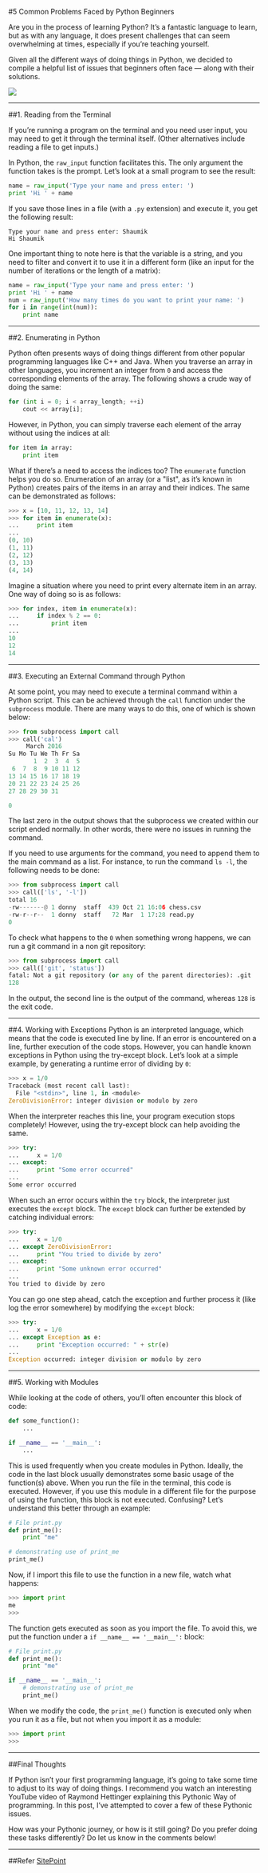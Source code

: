 #5 Common Problems Faced by Python Beginners

Are you in the process of learning Python? It’s a fantastic language to learn, but as with any language, it does present challenges that can seem overwhelming at times, especially if you’re teaching yourself.

Given all the different ways of doing things in Python, we decided to compile a helpful list of issues that beginners often face — along with their solutions.

<img src="https://dab1nmslvvntp.cloudfront.net/wp-content/uploads/2016/05/1462964485python-logo.jpg" >

----
##1. Reading from the Terminal

If you’re running a program on the terminal and you need user input, you may need to get it through the terminal itself. (Other alternatives include reading a file to get inputs.)

In Python, the `raw_input` function facilitates this. The only argument the function takes is the prompt. Let’s look at a small program to see the result:
```Python
name = raw_input('Type your name and press enter: ')
print 'Hi ' + name
```

If you save those lines in a file (with a `.py` extension) and execute it, you get the following result:

    Type your name and press enter: Shaumik
    Hi Shaumik

One important thing to note here is that the variable is a string, and you need to filter and convert it to use it in a different form (like an input for the number of iterations or the length of a matrix):

```Python
name = raw_input('Type your name and press enter: ')
print 'Hi ' + name
num = raw_input('How many times do you want to print your name: ')
for i in range(int(num)):
    print name
```

----
##2. Enumerating in Python

Python often presents ways of doing things different from other popular programming languages like C++ and Java. When you traverse an array in other languages, you increment an integer from `0` and access the corresponding elements of the array. The following shows a crude way of doing the same:

```Python
for (int i = 0; i < array_length; ++i)
    cout << array[i];
```

However, in Python, you can simply traverse each element of the array without using the indices at all:

```Python
for item in array:
    print item
```

What if there’s a need to access the indices too? The `enumerate` function helps you do so. Enumeration of an array (or a "list", as it’s known in Python) creates pairs of the items in an array and their indices. The same can be demonstrated as follows:
```Python
>>> x = [10, 11, 12, 13, 14]
>>> for item in enumerate(x):
...     print item
...
(0, 10)
(1, 11)
(2, 12)
(3, 13)
(4, 14)
```

Imagine a situation where you need to print every alternate item in an array. One way of doing so is as follows:
```Python
>>> for index, item in enumerate(x):
...     if index % 2 == 0:
...         print item
...
10
12
14
```

----
##3. Executing an External Command through Python

At some point, you may need to execute a terminal command within a Python script. This can be achieved through the `call` function under the `subprocess` module. There are many ways to do this, one of which is shown below:

```Python
>>> from subprocess import call
>>> call('cal')
     March 2016
Su Mo Tu We Th Fr Sa
       1  2  3  4  5
 6  7  8  9 10 11 12
13 14 15 16 17 18 19
20 21 22 23 24 25 26
27 28 29 30 31

0
```

The last zero in the output shows that the subprocess we created within our script ended normally. In other words, there were no issues in running the command.

If you need to use arguments for the command, you need to append them to the main command as a list. For instance, to run the command `ls -l`, the following needs to be done:

```Python
>>> from subprocess import call
>>> call(['ls', '-l'])
total 16
-rw-------@ 1 donny  staff  439 Oct 21 16:06 chess.csv
-rw-r--r--  1 donny  staff   72 Mar  1 17:28 read.py
0
```

To check what happens to the `0` when something wrong happens, we can run a git command in a non git repository:

```Python
>>> from subprocess import call
>>> call(['git', 'status'])
fatal: Not a git repository (or any of the parent directories): .git
128
```

In the output, the second line is the output of the command, whereas `128` is the exit code.

----
##4. Working with Exceptions
Python is an interpreted language, which means that the code is executed line by line. If an error is encountered on a line, further execution of the code stops. However, you can handle known exceptions in Python using the try-except block. Let’s look at a simple example, by generating a runtime error of dividing by `0`:

```Python
>>> x = 1/0
Traceback (most recent call last):
  File "<stdin>", line 1, in <module>
ZeroDivisionError: integer division or modulo by zero
```

When the interpreter reaches this line, your program execution stops completely! However, using the try-except block can help avoiding the same.
```Python
>>> try:
...     x = 1/0
... except:
...     print "Some error occurred"
...
Some error occurred
```

When such an error occurs within the `try` block, the interpreter just executes the `except` block. The `except` block can further be extended by catching individual errors:

```Python
>>> try:
...     x = 1/0
... except ZeroDivisionError:
...     print "You tried to divide by zero"
... except:
...     print "Some unknown error occurred"
...
You tried to divide by zero
```

You can go one step ahead, catch the exception and further process it (like log the error somewhere) by modifying the `except` block:
```Python
>>> try:
...     x = 1/0
... except Exception as e:
...     print "Exception occurred: " + str(e)
...
Exception occurred: integer division or modulo by zero
```


----
##5. Working with Modules

While looking at the code of others, you’ll often encounter this block of code:

```Python
def some_function():
    ...

if __name__ == '__main__':
    ...
```
This is used frequently when you create modules in Python. Ideally, the code in the last block usually demonstrates some basic usage of the function(s) above. When you run the file in the terminal, this code is executed. However, if you use this module in a different file for the purpose of using the function, this block is not executed. Confusing? Let’s understand this better through an example:
```Python
# File print.py
def print_me():
    print "me"

# demonstrating use of print_me
print_me()
```

Now, if I import this file to use the function in a new file, watch what happens:
```Python
>>> import print
me
>>>
```

The function gets executed as soon as you import the file. To avoid this, we put the function under a `if __name__ == '__main__':` block:
```Python
# File print.py
def print_me():
    print "me"

if __name__ == '__main__':
    # demonstrating use of print_me
    print_me()
```

When we modify the code, the `print_me()` function is executed only when you run it as a file, but not when you import it as a module:
```Python
>>> import print
>>>
```

----
##Final Thoughts

If Python isn’t your first programming language, it’s going to take some time to adjust to its way of doing things. I recommend you watch an interesting YouTube video of Raymond Hettinger explaining this Pythonic Way of programming. In this post, I’ve attempted to cover a few of these Pythonic issues.

How was your Pythonic journey, or how is it still going? Do you prefer doing these tasks differently? Do let us know in the comments below!


----
##Refer
[SitePoint](https://www.sitepoint.com/5-common-problems-faced-by-python-beginners/)
